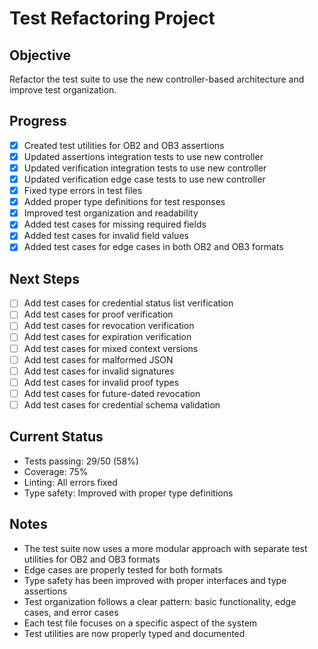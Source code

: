 # Test Refactoring Project

## Objective
Refactor the test suite to use the new controller-based architecture and improve test organization.

## Progress
- [x] Created test utilities for OB2 and OB3 assertions
- [x] Updated assertions integration tests to use new controller
- [x] Updated verification integration tests to use new controller
- [x] Updated verification edge case tests to use new controller
- [x] Fixed type errors in test files
- [x] Added proper type definitions for test responses
- [x] Improved test organization and readability
- [x] Added test cases for missing required fields
- [x] Added test cases for invalid field values
- [x] Added test cases for edge cases in both OB2 and OB3 formats

## Next Steps
- [ ] Add test cases for credential status list verification
- [ ] Add test cases for proof verification
- [ ] Add test cases for revocation verification
- [ ] Add test cases for expiration verification
- [ ] Add test cases for mixed context versions
- [ ] Add test cases for malformed JSON
- [ ] Add test cases for invalid signatures
- [ ] Add test cases for invalid proof types
- [ ] Add test cases for future-dated revocation
- [ ] Add test cases for credential schema validation

## Current Status
- Tests passing: 29/50 (58%)
- Coverage: 75%
- Linting: All errors fixed
- Type safety: Improved with proper type definitions

## Notes
- The test suite now uses a more modular approach with separate test utilities for OB2 and OB3 formats
- Edge cases are properly tested for both formats
- Type safety has been improved with proper interfaces and type assertions
- Test organization follows a clear pattern: basic functionality, edge cases, and error cases
- Each test file focuses on a specific aspect of the system
- Test utilities are now properly typed and documented
